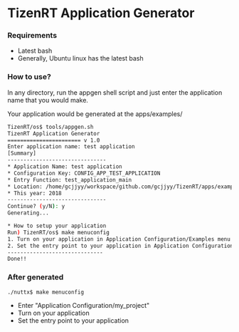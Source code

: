 # TizenRT Application Generator

### Requirements
- Latest bash
- Generally, Ubuntu linux has the latest bash

### How to use?

In any directory, run the appgen shell script and just enter the application name that you would make.

Your application would be generated at the apps/examples/

```sh
TizenRT/os$ tools/appgen.sh
TizenRT Application Generator
======================= v 1.0
Enter application name: test application
[Summary]
-------------------------------
* Application Name: test application
* Configuration Key: CONFIG_APP_TEST_APPLICATION
* Entry Function: test_application_main
* Location: /home/gcjjyy/workspace/github.com/gcjjyy/TizenRT/apps/examples/test_application
* This year: 2018
-------------------------------
Continue? (y/N): y
Generating...

* How to setup your application
Run) TizenRT/os$ make menuconfig
1. Turn on your application in Application Configuration/Examples menu
2. Set the entry point to your application in Application Configuration menu
------------------------------
Done!!

```

### After generated
```sh
./nuttx$ make menuconfig
```

- Enter "Application Configuration/my_project"
- Turn on your application
- Set the entry point to your application
